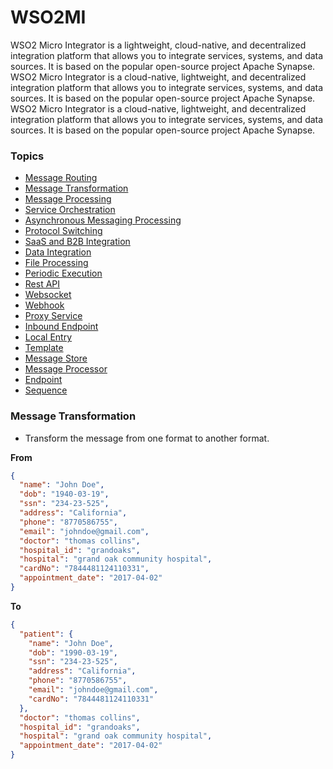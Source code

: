 # WSO2MI

WSO2 Micro Integrator is a lightweight, cloud-native, and decentralized integration platform that allows you to
integrate services, systems, and data sources. It is based on the popular open-source project Apache Synapse. WSO2 Micro
Integrator is a cloud-native, lightweight, and decentralized integration platform that allows you to integrate services,
systems, and data sources. It is based on the popular open-source project Apache Synapse. WSO2 Micro Integrator is a
cloud-native, lightweight, and decentralized integration platform that allows you to integrate services, systems, and
data sources. It is based on the popular open-source project Apache Synapse.

### Topics

* [Message Routing](#message-routing)
* [Message Transformation](#message-transformation)
* [Message Processing](#message-processing)
* [Service Orchestration](#service-orchestration)
* [Asynchronous Messaging Processing](#asynchronous-messaging-processing)
* [Protocol Switching](#protocol-switching)
* [SaaS and B2B Integration](#saas-and-b2b-integration)
* [Data Integration](#data-integration)
* [File Processing](#file-processing)
* [Periodic Execution](#periodic-execution)
* [Rest API](#rest-api)
* [Websocket](#websocket)
* [Webhook](#webhook)
* [Proxy Service](#proxy-service)
* [Inbound Endpoint](#inbound-endpoint)
* [Local Entry](#local-entry)
* [Template](#template)
* [Message Store](#message-store)
* [Message Processor](#message-processor)
* [Endpoint](#endpoint)
* [Sequence](#sequence)

### Message Transformation

* Transform the message from one format to another format.

**From**

```json
{
  "name": "John Doe",
  "dob": "1940-03-19",
  "ssn": "234-23-525",
  "address": "California",
  "phone": "8770586755",
  "email": "johndoe@gmail.com",
  "doctor": "thomas collins",
  "hospital_id": "grandoaks",
  "hospital": "grand oak community hospital",
  "cardNo": "7844481124110331",
  "appointment_date": "2017-04-02"
}
```

**To**

```json
{
  "patient": {
    "name": "John Doe",
    "dob": "1990-03-19",
    "ssn": "234-23-525",
    "address": "California",
    "phone": "8770586755",
    "email": "johndoe@gmail.com",
    "cardNo": "7844481124110331"
  },
  "doctor": "thomas collins",
  "hospital_id": "grandoaks",
  "hospital": "grand oak community hospital",
  "appointment_date": "2017-04-02"
}
```

